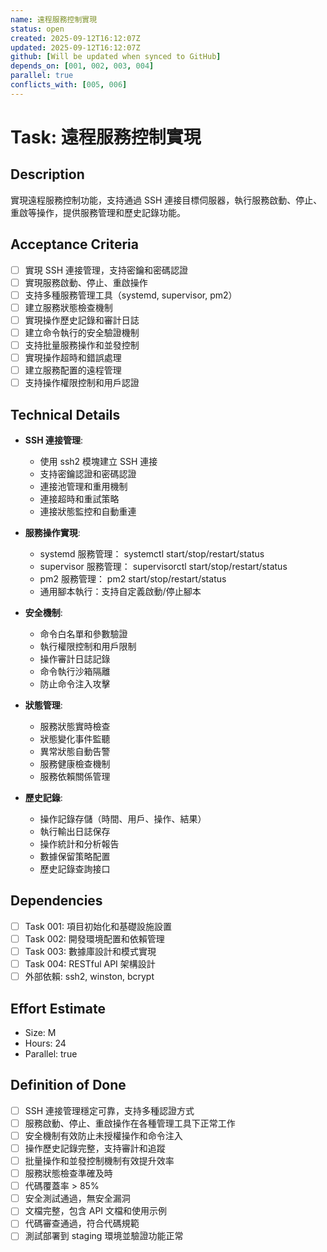 ```yaml
---
name: 遠程服務控制實現
status: open
created: 2025-09-12T16:12:07Z
updated: 2025-09-12T16:12:07Z
github: [Will be updated when synced to GitHub]
depends_on: [001, 002, 003, 004]
parallel: true
conflicts_with: [005, 006]
---
```


# Task: 遠程服務控制實現

## Description
實現遠程服務控制功能，支持通過 SSH 連接目標伺服器，執行服務啟動、停止、重啟等操作，提供服務管理和歷史記錄功能。

## Acceptance Criteria
- [ ] 實現 SSH 連接管理，支持密鑰和密碼認證
- [ ] 實現服務啟動、停止、重啟操作
- [ ] 支持多種服務管理工具（systemd, supervisor, pm2）
- [ ] 建立服務狀態檢查機制
- [ ] 實現操作歷史記錄和審計日誌
- [ ] 建立命令執行的安全驗證機制
- [ ] 支持批量服務操作和並發控制
- [ ] 實現操作超時和錯誤處理
- [ ] 建立服務配置的遠程管理
- [ ] 支持操作權限控制和用戶認證

## Technical Details
- **SSH 連接管理**:
  - 使用 ssh2 模塊建立 SSH 連接
  - 支持密鑰認證和密碼認證
  - 連接池管理和重用機制
  - 連接超時和重試策略
  - 連接狀態監控和自動重連

- **服務操作實現**:
  - systemd 服務管理： systemctl start/stop/restart/status
  - supervisor 服務管理： supervisorctl start/stop/restart/status
  - pm2 服務管理： pm2 start/stop/restart/status
  - 通用腳本執行：支持自定義啟動/停止腳本

- **安全機制**:
  - 命令白名單和參數驗證
  - 執行權限控制和用戶限制
  - 操作審計日誌記錄
  - 命令執行沙箱隔離
  - 防止命令注入攻擊

- **狀態管理**:
  - 服務狀態實時檢查
  - 狀態變化事件監聽
  - 異常狀態自動告警
  - 服務健康檢查機制
  - 服務依賴關係管理

- **歷史記錄**:
  - 操作記錄存儲（時間、用戶、操作、結果）
  - 執行輸出日誌保存
  - 操作統計和分析報告
  - 數據保留策略配置
  - 歷史記錄查詢接口

## Dependencies
- [ ] Task 001: 項目初始化和基礎設施設置
- [ ] Task 002: 開發環境配置和依賴管理
- [ ] Task 003: 數據庫設計和模式實現
- [ ] Task 004: RESTful API 架構設計
- [ ] 外部依賴: ssh2, winston, bcrypt

## Effort Estimate
- Size: M
- Hours: 24
- Parallel: true

## Definition of Done
- [ ] SSH 連接管理穩定可靠，支持多種認證方式
- [ ] 服務啟動、停止、重啟操作在各種管理工具下正常工作
- [ ] 安全機制有效防止未授權操作和命令注入
- [ ] 操作歷史記錄完整，支持審計和追蹤
- [ ] 批量操作和並發控制機制有效提升效率
- [ ] 服務狀態檢查準確及時
- [ ] 代碼覆蓋率 > 85%
- [ ] 安全測試通過，無安全漏洞
- [ ] 文檔完整，包含 API 文檔和使用示例
- [ ] 代碼審查通過，符合代碼規範
- [ ] 測試部署到 staging 環境並驗證功能正常